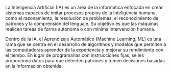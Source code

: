 La Inteligencia Artificial (IA) es un área de la informática enfocada en crear sistemas capaces de imitar procesos propios de la inteligencia humana, 
como el razonamiento, la resolución de problemas, el reconocimiento de patrones y la comprensión del lenguaje. 
Su objetivo es que las máquinas realicen tareas de forma autónoma o con mínima intervención humana.

Dentro de la IA, el Aprendizaje Automático (Machine Learning, ML) es una rama que se centra en el desarrollo de algoritmos y modelos que permiten a las computadoras 
aprender de la experiencia y mejorar su rendimiento con el tiempo. En lugar de programarlas con instrucciones fijas, se les proporciona datos para que detecten patrones 
y tomen decisiones basadas en la información obtenida.